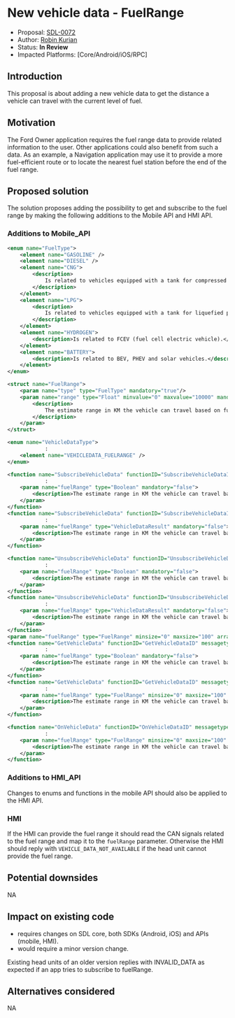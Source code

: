 # New vehicle data - FuelRange

* Proposal: [SDL-0072](0072-New-vehicle-data-FuelRange.md)
* Author: [Robin Kurian](https://github.com/robinmk)
* Status: **In Review**
* Impacted Platforms: [Core/Android/iOS/RPC]

## Introduction

This proposal is about adding a new vehicle data to get the distance a vehicle can travel with the current level of fuel.

## Motivation

The Ford Owner application requires the fuel range data to provide related information to the user.
Other applications could also benefit from such a data. As an example, a Navigation application may use it to provide a more fuel-efficient route or to locate the nearest fuel station before the end of the fuel range.

## Proposed solution

The solution proposes adding the possibility to get and subscribe to the fuel range by making the following additions to the Mobile API and HMI API.

### Additions to Mobile_API

```xml
<enum name="FuelType">
    <element name="GASOLINE" />
    <element name="DIESEL" />
    <element name="CNG">
        <description>
            Is related to vehicles equipped with a tank for compressed natural gas.
        </description>
    </element>
    <element name="LPG">
        <description>
            Is related to vehicles equipped with a tank for liquefied petroleum gas.
        </description>
    </element>
    <element name="HYDROGEN">
        <description>Is related to FCEV (fuel cell electric vehicle).</description>
    </element>
    <element name="BATTERY">
        <description>Is related to BEV, PHEV and solar vehicles.</description>
    </element>
</enum>

<struct name="FuelRange">
    <param name="type" type="FuelType" mandatory="true"/>
    <param name="range" type="Float" minvalue="0" maxvalue="10000" mandatory="true">
        <description>
            The estimate range in KM the vehicle can travel based on fuel level and consumption.
        </description>
    </param>
</struct>

<enum name="VehicleDataType">
            :
    <element name="VEHICLEDATA_FUELRANGE" />
</enum>

<function name="SubscribeVehicleData" functionID="SubscribeVehicleDataID" messagetype="request">
            :
    <param name="fuelRange" type="Boolean" mandatory="false">
        <description>The estimate range in KM the vehicle can travel based on fuel level and consumption</description>
    </param>
</function>
<function name="SubscribeVehicleData" functionID="SubscribeVehicleDataID" messagetype="response">
            :
    <param name="fuelRange" type="VehicleDataResult" mandatory="false">
        <description>The estimate range in KM the vehicle can travel based on fuel level and consumption</description>
    </param>
</function>

<function name="UnsubscribeVehicleData" functionID="UnsubscribeVehicleDataID" messagetype="request">
            :
    <param name="fuelRange" type="Boolean" mandatory="false">
        <description>The estimate range in KM the vehicle can travel based on fuel level and consumption</description>
    </param>
</function>
<function name="UnsubscribeVehicleData" functionID="UnsubscribeVehicleDataID" messagetype="response">
            :
    <param name="fuelRange" type="VehicleDataResult" mandatory="false">
        <description>The estimate range in KM the vehicle can travel based on fuel level and consumption</description>
    </param>
</function>
<param name="fuelRange" type="FuelRange" minsize="0" maxsize="100" array="true" mandatory="false">
<function name="GetVehicleData" functionID="GetVehicleDataID" messagetype="request">
            :
    <param name="fuelRange" type="Boolean" mandatory="false">
        <description>The estimate range in KM the vehicle can travel based on fuel level and consumption</description>
    </param>
</function>
<function name="GetVehicleData" functionID="GetVehicleDataID" messagetype="response">
            :
    <param name="fuelRange" type="FuelRange" minsize="0" maxsize="100" array="true" mandatory="false">
        <description>The estimate range in KM the vehicle can travel based on fuel level and consumption</description>
    </param>
</function>

<function name="OnVehicleData" functionID="OnVehicleDataID" messagetype="notification">
            :
    <param name="fuelRange" type="FuelRange" minsize="0" maxsize="100" array="true" mandatory="false">
        <description>The estimate range in KM the vehicle can travel based on fuel level and consumption</description>
    </param>
</function>
```

### Additions to HMI_API

Changes to enums and functions in the mobile API should also be applied to the HMI API.

### HMI

If the HMI can provide the fuel range it should read the CAN signals related to the fuel range and map it to the `fuelRange` parameter. Otherwise the HMI should reply with `VEHICLE_DATA_NOT_AVAILABLE` if the head unit cannot provide the fuel range.

## Potential downsides

NA

## Impact on existing code

- requires changes on SDL core, both SDKs (Android, iOS) and APIs (mobile, HMI).
- would require a minor version change.

Existing head units of an older version replies with INVALID_DATA as expected if an app tries to subscribe to fuelRange.

## Alternatives considered

NA
